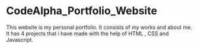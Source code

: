 # CodeAlpha_Portfolio_Website

This website is my personal portfolio. It consists of my works and about me.
It has 4 projects that i have made with the help of HTML , CSS and Javascript.
